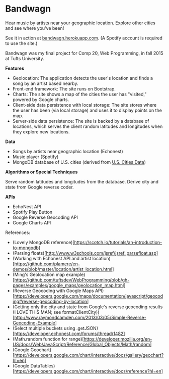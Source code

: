 # Bandwagn

Hear music by artists near your geographic location. Explore other cities and see where you've been!

See it in action at [bandwagn.herokuapp.com](http://bandwagn.herokuapp.com/). (A Spotify account is required to use the site.)

Bandwagn was my final project for Comp 20, Web Programming, in fall 2015 at Tufts University.

**Features**
* Geolocation: The application detects the user's location and finds a song by an artist based nearby.
* Front-end framework: The site runs on Bootstrap.
* Charts: The site shows a map of the cities the user has "visited," powered by Google charts.
* Client-side data persistence with local storage: The site stores where the user has been (via local storage) and uses it to display points on the map.
* Server-side data persistence: The site is backed by a database of locations, which serves the client random latitudes and longitudes when they explore new locations.

**Data**
* Songs by artists near geographic location (Echonest)
* Music player (Spotify)
* MongoDB database of U.S. cities (derived from [U.S. Cities Data](http://simplemaps.com/resources/us-cities-data))

**Algorithms or Special Techniques**

Serve random latitudes and longitudes from the database. Derive city and state from Google reverse coder.

**APIs**
* EchoNest API
* Spotify Play Button
* Google Reverse Geocoding API
* Google Charts API

References:
* (Lovely MongoDB reference)[https://scotch.io/tutorials/an-introduction-to-mongodb]
* (Parsing floats)[http://www.w3schools.com/jsref/jsref_parsefloat.asp]
* (Working with Echonest API and artist location)[https://github.com/plamere/en-demos/blob/master/location/artist_location.html]
* (Ming's Geolocation map example)[https://github.com/tuftsdev/WebProgramming/blob/gh-pages/examples/google_maps/geolocation_map.html]
* (Reverse Geocoding with Google Maps API)[https://developers.google.com/maps/documentation/javascript/geocoding#reverse-geocoding-by-location]
* (Getting only the city and state from Google's reverse geocoding results (I LOVE THIS MAN; see formatClientCity))[http://www.raymondcamden.com/2013/03/05/Simple-Reverse-Geocoding-Example]
* (Select multiple buckets using .getJSON)[https://developer.echonest.com/forums/thread/1482]
* (Math.random function for range)[https://developer.mozilla.org/en-US/docs/Web/JavaScript/Reference/Global_Objects/Math/random]
* (Google Geochart)[https://developers.google.com/chart/interactive/docs/gallery/geochart?hl=en]
* (Google DataTables)[https://developers.google.com/chart/interactive/docs/reference?hl=en]
